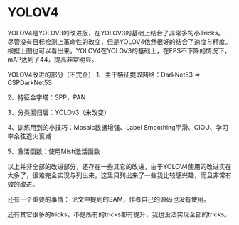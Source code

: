 

<!--
 * @version:
 * @Author:  StevenJokess https://github.com/StevenJokess
 * @Date: 2020-12-17 17:29:38
 * @LastEditors:  StevenJokess https://github.com/StevenJokess
 * @LastEditTime: 2020-12-17 17:36:11
 * @Description:
 * @TODO::
 * @Reference:https://blog.csdn.net/weixin_44791964/article/details/106214657
 * https://github.com/bubbliiiing/yolov4-pytorch
-->
# YOLOV4

YOLOV4是YOLOV3的改进版，在YOLOV3的基础上结合了非常多的小Tricks。
尽管没有目标检测上革命性的改变，但是YOLOV4依然很好的结合了速度与精度。
根据上图也可以看出来，YOLOV4在YOLOV3的基础上，在FPS不下降的情况下，mAP达到了44，提高非常明显。

YOLOV4改进的部分（不完全）
1、主干特征提取网络：DarkNet53 => CSPDarkNet53

2、特征金字塔：SPP，PAN

3、分类回归层：YOLOv3（未改变）

4、训练用到的小技巧：Mosaic数据增强、Label Smoothing平滑、CIOU、学习率余弦退火衰减

5、激活函数：使用Mish激活函数

以上并非全部的改进部分，还存在一些其它的改进，由于YOLOV4使用的改进实在太多了，很难完全实现与列出来，这里只列出来了一些我比较感兴趣，而且非常有效的改进。

还有一个重要的事情：
论文中提到的SAM，作者自己的源码也没有使用。

还有其它很多的tricks，不是所有的tricks都有提升，我也没法实现全部的tricks。
